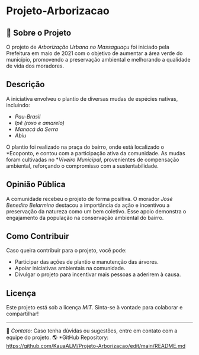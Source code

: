 # Projeto-Arborizacao


## 📌 Sobre o Projeto
O projeto de *Arborização Urbana no Massaguaçu* foi iniciado pela Prefeitura em maio de 2021 com o objetivo de aumentar a área verde do município, promovendo a preservação ambiental e melhorando a qualidade de vida dos moradores.

##  Descrição
A iniciativa envolveu o plantio de diversas mudas de espécies nativas, incluindo:
- *Pau-Brasil*
- *Ipê (roxo e amarelo)*
- *Manacá da Serra*
- *Abiu*

O plantio foi realizado na praça do bairro, onde está localizado o *Ecoponto, e contou com a participação ativa da comunidade. As mudas foram cultivadas no **Viveiro Municipal*, provenientes de compensação ambiental, reforçando o compromisso com a sustentabilidade.

##  Opinião Pública
A comunidade recebeu o projeto de forma positiva. O morador *José Benedito Belarmino* destacou a importância da ação e incentivou a preservação da natureza como um bem coletivo. Esse apoio demonstra o engajamento da população na conservação ambiental do bairro.

##  Como Contribuir
Caso queira contribuir para o projeto, você pode:
- Participar das ações de plantio e manutenção das árvores.
- Apoiar iniciativas ambientais na comunidade.
- Divulgar o projeto para incentivar mais pessoas a aderirem à causa.

##  Licença
Este projeto está sob a licença *MIT*. Sinta-se à vontade para colaborar e compartilhar!

---

📧 *Contato:* Caso tenha dúvidas ou sugestões, entre em contato com a equipe do projeto.
🌎 *GitHub Repository: https://github.com/KauaALM/Projeto-Arborizacao/edit/main/README.md

